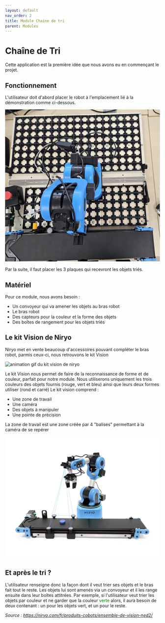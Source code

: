 ```yaml
---
layout: default
nav_order: 2
title: Module Chaine de tri
parent: Modules
---
```



# Chaîne de Tri
Cette application est la première idée que nous avons eu en commençant le projet.

## Fonctionnement

L'utilisateur doit d'abord placer le robot à l'emplacement lié à la démonstration comme ci-dessous. 

![photos montrant le placement robot](../shared-assets/images/placement_robot.jpg)

Par la suite, il faut placer les 3 plaques qui recevront les objets triés.


## Matériel

Pour ce module, nous avons besoin :
 -  Un convoyeur qui va amener les objets au bras robot
 -  Le bras robot
 -  Des capteurs pour la couleur et la forme des objets
 -  Des boîtes de rangement pour les objets triés

## Le kit Vision de Niryo

Niryo met en vente beaucoup d'accessoires pouvant compléter le bras robot, parmis ceux-ci, nous retrouvons le kit Vision

![animation gif du kit vision de niryo](../shared-assets/video/visionGIF.gif)
<br>


Le kit Vision nous permet de faire de la reconnaissance de forme et de couleur, parfait pour notre module.
Nous utiliserons uniquement les trois couleurs des objets fournis (rouge, vert et bleu) ainsi que leurs deux formes utiliser (rond et carré)
Le kit vision comprend :
 -  Une zone de travail
 -  Une caméra
 -  Des objets à manipuler
 -  Une pointe de précision

La zone de travail est une zone créée par 4 "balises" permettant à la caméra de se repérer

![image de la zone de travail du kit vision](../shared-assets/images/zoneTravailVision.png)

## Et après le tri ?

L'utilisateur renseigne donc la façon dont il veut trier ses objets et le bras fait tout le reste. Les objets lui sont amenés via un convoyeur et il les range ensuite dans leur boîtes attitrées.
Par exemple, si l'utilisateur veut trier les objets par couleur et ne garder que la couleur <span style="color:green;">verte</span> alors, il aura besoin de deux contenant : un pour les objets vert, et un pour le reste.

*Source : https://niryo.com/fr/produits-cobots/ensemble-de-vision-ned2/*